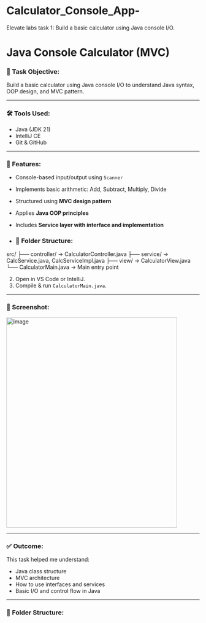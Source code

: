 # Calculator_Console_App-
Elevate labs task 1: Build a basic calculator using Java console I/O.


# Java Console Calculator (MVC)

### 🎯 Task Objective:
Build a basic calculator using Java console I/O to understand Java syntax, OOP design, and MVC pattern.

---

### 🛠️ Tools Used:
- Java (JDK 21)
- IntelliJ CE
- Git & GitHub

---

### 🧠 Features:
- Console-based input/output using `Scanner`
- Implements basic arithmetic: Add, Subtract, Multiply, Divide
- Structured using **MVC design pattern**
- Applies **Java OOP principles**
- Includes **Service layer with interface and implementation**

- ### 📂 Folder Structure:
src/
├── controller/ → CalculatorController.java
├── service/ → CalcService.java, CalcServiceImpl.java
├── view/ → CalculatorView.java
└── CalculatorMain.java → Main entry point

2. Open in VS Code or IntelliJ.
3. Compile & run `CalculatorMain.java`.

---

### 📸 Screenshot:
<img width="445" height="548" alt="image" src="https://github.com/user-attachments/assets/91f2014d-9f62-472f-ac2f-8effcf6de73b" />



---

### ✅ Outcome:
This task helped me understand:
- Java class structure
- MVC architecture
- How to use interfaces and services
- Basic I/O and control flow in Java


---

### 📂 Folder Structure:
